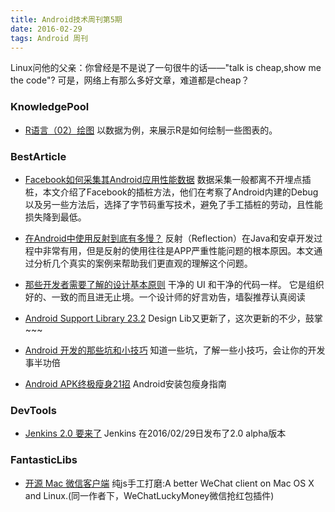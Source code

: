 ```yaml
---
title: Android技术周刊第5期
date: 2016-02-29
tags: Android 周刊
---
```

Linux问他的父亲：你曾经是不是说了一句很牛的话——"talk is cheap,show me the code"? 可是，网络上有那么多好文章，难道都是cheap？

### KnowledgePool

* [R语言（02）绘图](http://dannylee1991.github.io/2016/03/06/R%E8%AF%AD%E8%A8%80%EF%BC%8802%EF%BC%89%E7%BB%98%E5%9B%BE/) 以数据为例，来展示R是如何绘制一些图表的。

### BestArticle
* [Facebook如何采集其Android应用性能数据](https://mp.weixin.qq.com/s?__biz=MzA3ODg4MDk0Ng==&mid=401955288&idx=1&sn=cd6e26f8ccecdde318f873b681e33526&scene=1&srcid=0221Ph4me1lUtzTlCrWZr9Qd&key=710a5d99946419d96f6bad88b3d9b42148af956828a1ab147360005f1d8ce222141b3075441ad6914e4e03aae1c61e08&ascene=0&uin=MjI1NTE5NDA2Mw%3D%3D) 数据采集一般都离不开埋点插桩，本文介绍了Facebook的插桩方法，他们在考察了Android内建的Debug以及另一些方法后，选择了字节码重写技术，避免了手工插桩的劳动，且性能损失降到最低。

* [在Android中使用反射到底有多慢？](http://blog.nimbledroid.com/2016/02/23/slow-Android-reflection-zh.html?hmsr=toutiao.io&utm_medium=toutiao.io&utm_source=toutiao.io) 反射（Reflection）在Java和安卓开发过程中非常有用，但是反射的使用往往是APP严重性能问题的根本原因。本文通过分析几个真实的案例来帮助我们更直观的理解这个问题。

* [那些开发者需要了解的设计基本原则](https://m.flipboard.cn/share?url=http%3A%2F%2Fwww.woshipm.com%2Fpd%2F288577.html&social=wechat&deviceType=iphone&udid=1a7e888b83c9d71f07661d96cbcefc6d4cee48ae&userid=9485132&item_id=flipboard-zqeL0MIJQdyQ4ZDB8TeZUQ%3Aa%3A184483403-1456458776&section_id=flipboard%2Fcurator%252Fmagazine%252FcqZO7hBRSyar44MVxPeEGw%253Am%253A184483403&from=groupmessage&isappinstalled=1) 
干净的 UI 和干净的代码一样。 它是组织好的、一致的而且进无止境。一个设计师的好言劝告，墙裂推荐认真阅读
* [Android Support Library 23.2](http://android-developers.blogspot.jp/2016/02/android-support-library-232.html) Design Lib又更新了，这次更新的不少，鼓掌~~~

* [Android 开发的那些坑和小技巧](https://mp.weixin.qq.com/s?__biz=MzI3MTEzMDI2MA==&mid=405597000&idx=1&sn=5c86631ff95644fdbefa36c4f57ee71d&scene=1&srcid=03010lwFKKs4GuGWyDPZxAvL&key=710a5d99946419d91ed1eea3be59088184f016b794b9c83c7f70d1f63ff0f375ea90497700ca962c987af51fa4cb68e6&ascene=0&uin=MjI1NTE5NDA2Mw%3D%3D)  知道一些坑，了解一些小技巧，会让你的开发事半功倍

* [Android APK终极瘦身21招](https://mp.weixin.qq.com/s?__biz=MzA3ODg4MDk0Ng==&mid=402380504&idx=1&sn=7013f0842867a21555adcf445c7c03ee&scene=1&srcid=0302DAWQ0vmV7ZGLuIEspz3a&key=710a5d99946419d953f7ab50fbe10d553fe0056e641560956a071c0399784f002970d8240a67c3044ffd60e747b17498&ascene=0&uin=MjI1NTE5NDA2Mw%3D%3D) Android安装包瘦身指南


### DevTools
* [Jenkins 2.0 要来了](http://www.cnblogs.com/wzy5223/p/5249135.html#rd?sukey=a76cdd086edb4fce9caa869883652f46cb9f65f1b7d189c32ea134656985a193edfde760d0453ffb5f7310b0036ca2ca) Jenkins 在2016/02/29日发布了2.0 alpha版本

### FantasticLibs

* [开源 Mac 微信客户端](https://github.com/geeeeeeeeek/electronic-wechat)  纯js手工打磨:A better WeChat client on Mac OS X and Linux.(同一作者下，WeChatLuckyMoney微信抢红包插件)

